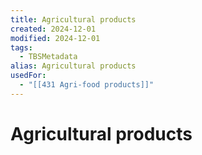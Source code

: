 ```yaml
---
title: Agricultural products
created: 2024-12-01
modified: 2024-12-01
tags:
  - TBSMetadata
alias: Agricultural products
usedFor:
  - "[[431 Agri-food products]]"
---
```

# Agricultural products
